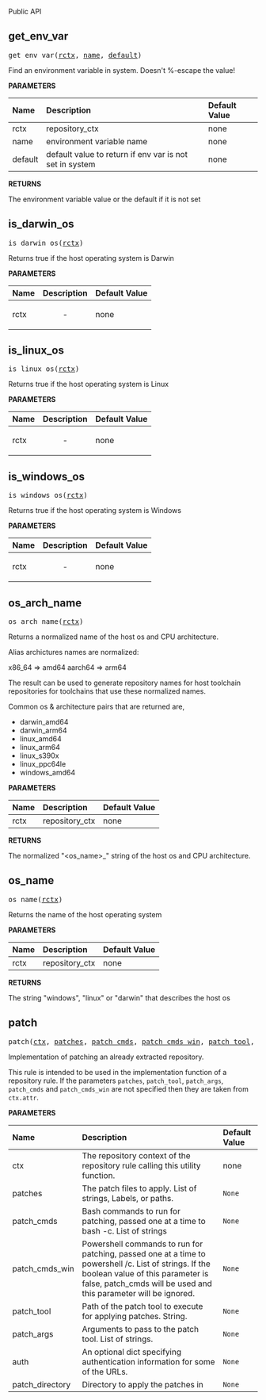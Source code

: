 <!-- Generated with Stardoc: http://skydoc.bazel.build -->

Public API

<a id="#get_env_var"></a>

## get_env_var

<pre>
get_env_var(<a href="#get_env_var-rctx">rctx</a>, <a href="#get_env_var-name">name</a>, <a href="#get_env_var-default">default</a>)
</pre>

Find an environment variable in system. Doesn't %-escape the value!

**PARAMETERS**


| Name  | Description | Default Value |
| :------------- | :------------- | :------------- |
| <a id="get_env_var-rctx"></a>rctx |  repository_ctx   |  none |
| <a id="get_env_var-name"></a>name |  environment variable name   |  none |
| <a id="get_env_var-default"></a>default |  default value to return if env var is not set in system   |  none |

**RETURNS**

The environment variable value or the default if it is not set


<a id="#is_darwin_os"></a>

## is_darwin_os

<pre>
is_darwin_os(<a href="#is_darwin_os-rctx">rctx</a>)
</pre>

Returns true if the host operating system is Darwin

**PARAMETERS**


| Name  | Description | Default Value |
| :------------- | :------------- | :------------- |
| <a id="is_darwin_os-rctx"></a>rctx |  <p align="center"> - </p>   |  none |


<a id="#is_linux_os"></a>

## is_linux_os

<pre>
is_linux_os(<a href="#is_linux_os-rctx">rctx</a>)
</pre>

Returns true if the host operating system is Linux

**PARAMETERS**


| Name  | Description | Default Value |
| :------------- | :------------- | :------------- |
| <a id="is_linux_os-rctx"></a>rctx |  <p align="center"> - </p>   |  none |


<a id="#is_windows_os"></a>

## is_windows_os

<pre>
is_windows_os(<a href="#is_windows_os-rctx">rctx</a>)
</pre>

Returns true if the host operating system is Windows

**PARAMETERS**


| Name  | Description | Default Value |
| :------------- | :------------- | :------------- |
| <a id="is_windows_os-rctx"></a>rctx |  <p align="center"> - </p>   |  none |


<a id="#os_arch_name"></a>

## os_arch_name

<pre>
os_arch_name(<a href="#os_arch_name-rctx">rctx</a>)
</pre>

Returns a normalized name of the host os and CPU architecture.

Alias archictures names are normalized:

x86_64 => amd64
aarch64 => arm64

The result can be used to generate repository names for host toolchain
repositories for toolchains that use these normalized names.

Common os & architecture pairs that are returned are,

- darwin_amd64
- darwin_arm64
- linux_amd64
- linux_arm64
- linux_s390x
- linux_ppc64le
- windows_amd64


**PARAMETERS**


| Name  | Description | Default Value |
| :------------- | :------------- | :------------- |
| <a id="os_arch_name-rctx"></a>rctx |  repository_ctx   |  none |

**RETURNS**

The normalized "<os_name>_<arch>" string of the host os and CPU architecture.


<a id="#os_name"></a>

## os_name

<pre>
os_name(<a href="#os_name-rctx">rctx</a>)
</pre>

Returns the name of the host operating system

**PARAMETERS**


| Name  | Description | Default Value |
| :------------- | :------------- | :------------- |
| <a id="os_name-rctx"></a>rctx |  repository_ctx   |  none |

**RETURNS**

The string "windows", "linux" or "darwin" that describes the host os


<a id="#patch"></a>

## patch

<pre>
patch(<a href="#patch-ctx">ctx</a>, <a href="#patch-patches">patches</a>, <a href="#patch-patch_cmds">patch_cmds</a>, <a href="#patch-patch_cmds_win">patch_cmds_win</a>, <a href="#patch-patch_tool">patch_tool</a>, <a href="#patch-patch_args">patch_args</a>, <a href="#patch-auth">auth</a>, <a href="#patch-patch_directory">patch_directory</a>)
</pre>

Implementation of patching an already extracted repository.

This rule is intended to be used in the implementation function of
a repository rule. If the parameters `patches`, `patch_tool`,
`patch_args`, `patch_cmds` and `patch_cmds_win` are not specified
then they are taken from `ctx.attr`.


**PARAMETERS**


| Name  | Description | Default Value |
| :------------- | :------------- | :------------- |
| <a id="patch-ctx"></a>ctx |  The repository context of the repository rule calling this utility function.   |  none |
| <a id="patch-patches"></a>patches |  The patch files to apply. List of strings, Labels, or paths.   |  <code>None</code> |
| <a id="patch-patch_cmds"></a>patch_cmds |  Bash commands to run for patching, passed one at a time to bash -c. List of strings   |  <code>None</code> |
| <a id="patch-patch_cmds_win"></a>patch_cmds_win |  Powershell commands to run for patching, passed one at a time to powershell /c. List of strings. If the boolean value of this parameter is false, patch_cmds will be used and this parameter will be ignored.   |  <code>None</code> |
| <a id="patch-patch_tool"></a>patch_tool |  Path of the patch tool to execute for applying patches. String.   |  <code>None</code> |
| <a id="patch-patch_args"></a>patch_args |  Arguments to pass to the patch tool. List of strings.   |  <code>None</code> |
| <a id="patch-auth"></a>auth |  An optional dict specifying authentication information for some of the URLs.   |  <code>None</code> |
| <a id="patch-patch_directory"></a>patch_directory |  Directory to apply the patches in   |  <code>None</code> |


